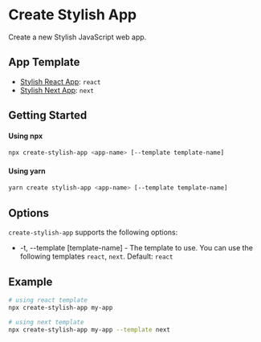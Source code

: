 # Create Stylish App

Create a new Stylish JavaScript web app.

## App Template

- [Stylish React App](https://github.com/StyleList94/stylish-react-app): `react`
- [Stylish Next App](https://github.com/StyleList94/stylish-next-app): `next`

## Getting Started

#### Using npx

```bash
npx create-stylish-app <app-name> [--template template-name]
```

#### Using yarn

```bash
yarn create stylish-app <app-name> [--template template-name]
```

## Options

`create-stylish-app` supports the following options:

- -t, --template [template-name] - The template to use. You can use the following templates `react`, `next`. Default: `react`

## Example

```bash
# using react template
npx create-stylish-app my-app

# using next template
npx create-stylish-app my-app --template next
```
